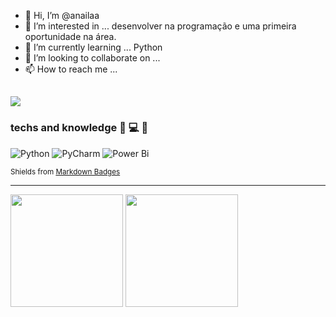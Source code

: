 - 👋 Hi, I’m @anailaa
- 👀 I’m interested in ... desenvolver na programação e uma primeira oportunidade na área. 
- 🌱 I’m currently learning ... Python
- 💞️ I’m looking to collaborate on ...
- 📫 How to reach me ... 




[<img src="https://img.shields.io/badge/LinkedIn-0077B5?style=for-the-badge&logo=linkedin&logoColor=white" />](https://www.linkedin.com/in/anailaaraujo/) 
--------------
### techs and knowledge :hammer: :computer: :wrench:
![Python](https://img.shields.io/badge/python-3670A0?style=for-the-badge&logo=python&logoColor=ffdd54) ![PyCharm](https://img.shields.io/badge/pycharm-143?style=for-the-badge&logo=pycharm&logoColor=black&color=black&labelColor=green) ![Power Bi](https://img.shields.io/badge/power_bi-F2C811?style=for-the-badge&logo=powerbi&logoColor=black) 

<sub>Shields from [Markdown Badges](https://ileriayo.github.io/markdown-badges/)</sub>  

------------------


<img height="180em" src="https://github-readme-stats.vercel.app/api?username=anailaa&show_icons=true&hide_border=true&hide_rank=true" /> <img height="180em" src="https://github-readme-stats.vercel.app/api/top-langs/?username=anailaa&layout=compact&hide_border=true" /> 

